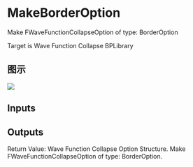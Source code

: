 # MakeBorderOption

Make FWaveFunctionCollapseOption of type: BorderOption

Target is Wave Function Collapse BPLibrary

## 图示

![]($-20221218-21330609.png)

## Inputs

## Outputs

Return Value: Wave Function Collapse Option Structure. Make FWaveFunctionCollapseOption of type: BorderOption.

